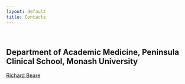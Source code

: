 ```yaml
---
layout: default
title: Contacts
---
```


<br>

## Department of Academic Medicine, Peninsula Clinical School, Monash University

[Richard Beare](mailto:Richard.Beare@monash.edu)

